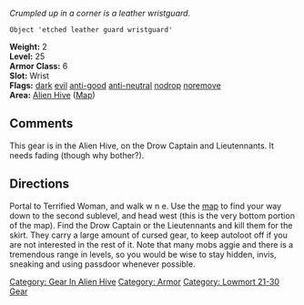 <i>Crumpled up in a corner is a leather wristguard.</i>

`Object 'etched leather guard wristguard'`

<b>Weight:</b> 2  
<b>Level:</b> 25  
<b>Armor Class:</b> 6  
<b>Slot:</b> Wrist  
<b>Flags:</b> [dark](Dark_Flag "wikilink") [evil](Evil_Flag "wikilink")
[anti-good](Anti-Good_Flag "wikilink")
[anti-neutral](Anti-Neutral_Flag "wikilink")
[nodrop](NoDrop_Flag "wikilink") [noremove](NoRemove_Flag "wikilink")  
<b>Area:</b> [Alien Hive](:Category:_Alien_Hive "wikilink")
([Map](Alien_Hive_Map "wikilink"))  

## Comments

This gear is in the Alien Hive, on the Drow Captain and Lieutennants. It
needs fading (though why bother?).

## Directions

Portal to Terrified Woman, and walk w n e. Use the
[map](Alien_Hive_Map "wikilink") to find your way down to the second
sublevel, and head west (this is the very bottom portion of the map).
Find the Drow Captain or the Lieutennants and kill them for the skirt.
They carry a large amount of cursed gear, to keep autoloot off if you
are not interested in the rest of it. Note that many mobs aggie and
there is a tremendous range in levels, so you would be wise to stay
hidden, invis, sneaking and using passdoor whenever possible.

[Category: Gear In Alien Hive](Category:_Gear_In_Alien_Hive "wikilink")
[Category: Armor](Category:_Armor "wikilink") [Category: Lowmort 21-30
Gear](Category:_Lowmort_21-30_Gear "wikilink")
